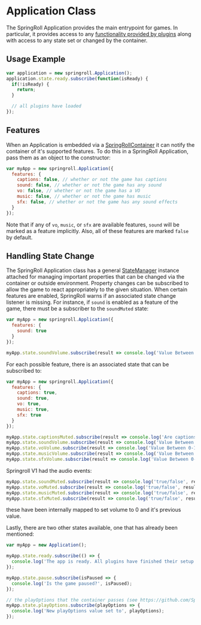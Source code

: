 # Application Class
The SpringRoll Application provides the main entrypoint for games. In particular, it provides access to any
[functionality provided by plugins](./plugins) along with access to any state set or changed by the container.

## Usage Example
```javascript
var application = new springroll.Application();
application.state.ready.subscribe(function(isReady) {
  if(!isReady) {
    return;
  }

  // all plugins have loaded
});
```

## Features
When an Application is embedded via a [SpringRollContainer](https://github.com/SpringRoll/SpringRollContainer) it can
notify the container of it's supported features. To do this in a SpringRoll Application, pass them as an object to the
constructor:

```javascript
var myApp = new springroll.Application({
  features: {
    captions: false, // whether or not the game has captions
    sound: false, // whether or not the game has any sound
    vo: false, // whether or not the game has a VO
    music: false, // whether or not the game has music
    sfx: false, // whether or not the game has any sound effects
  }
});
```

Note that if any of `vo`, `music`, or `sfx` are available features, `sound` will be marked as a feature implicitly.
Also, all of these features are marked `false` by default.

## Handling State Change
The SpringRoll Application class has a general [StateManager](./state) instance attached for managing important
properties that can be changed via the container or outside environment. Property changes can be subscribed to allow the
game to react appropriately to the given situation.
When certain features are enabled, SpringRoll warns if an associated state change listener is missing. For instance,
if `sound` is enabled as a feature of the game, there must be a subscriber to the `soundMuted` state:

```javascript
var myApp = new springroll.Application({
  features: {
    sound: true
  }
});

myApp.state.soundVolume.subscribe(result => console.log('Value Between 0-1 for volume', result));
```

For each possible feature, there is an associated state that can be subscribed to:

```javascript
var myApp = new springroll.Application({
  features: {
    captions: true,
    sound: true,
    vo: true,
    music: true,
    sfx: true
  }
});

myApp.state.captionsMuted.subscribe(result => console.log('Are captions muted?', result));
myApp.state.soundVolume.subscribe(result => console.log('Value Between 0-1', result));
myApp.state.voVolume.subscribe(result => console.log('Value Between 0-1', result));
myApp.state.musicVolume.subscribe(result => console.log('Value Between 0-1', result));
myApp.state.sfxVolume.subscribe(result => console.log('Value Between 0-1', result));
```

Springroll V1 had the audio events:
```javascript
myApp.state.soundMuted.subscribe(result => console.log('true/false', result));
myApp.state.voMuted.subscribe(result => console.log('true/false', result));
myApp.state.musicMuted.subscribe(result => console.log('true/false', result));
myApp.state.sfxMuted.subscribe(result => console.log('true/false', result));
```
these have been internally mapped to set volume to 0 and it's previous value.

Lastly, there are two other states available, one that has already been mentioned:

```javascript
var myApp = new Application();

myApp.state.ready.subscribe(() => {
  console.log('The app is ready. All plugins have finished their setup and preload calls');
});

myApp.state.pause.subscribe(isPaused => {
  console.log('Is the game paused?', isPaused);
});

// the playOptions that the container passes (see https://github.com/SpringRoll/SpringRollContainer#play-options)
myApp.state.playOptions.subscribe(playOptions => {
  console.log('New playOptions value set to', playOptions);
});
```
